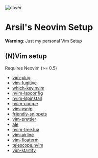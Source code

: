 ![cover](./images/screenshot.png)

# Arsil's Neovim Setup

**Warning**: Just my personal Vim Setup

## (N)Vim setup

Requires Neovim (>= 0.5)

- [vim-plug](https://github.com/junegunn/vim-plug)
- [vim-fugitive](https://github.com/tpope/vim-fugitive)
- [which-key.nvim](https://github.com/folke/which-key.nvim)
- [nvim-lspconfig](https://github.com/neovim/nvim-lspconfig)
- [nvim-lspinstall](https://github.com/kabouzeid/nvim-lspinstall)
- [nvim-compe](https://github.com/hrsh7th/nvim-compe)
- [vim-vsnip](https://github.com/hrsh7th/vim-vsnip)
- [friendly-snippets](https://github.com/rafamadriz/friendly-snippets)
- [vim-prettier](https://github.com/prettier/vim-prettier)
- [ale](https://github.com/dense-analysis/ale)
- [nvim-tree.lua](https://github.com/kyazdani42/nvim-tree.lua)
- [vim-airline](https://github.com/vim-airline/vim-airline)
- [vim-floaterm](https://github.com/voldikss/vim-floaterm)
- [telescope.nvim](https://github.com/nvim-telescope/telescope.nvim)
- [vim-startify](https://github.com/mhinz/vim-startify)
